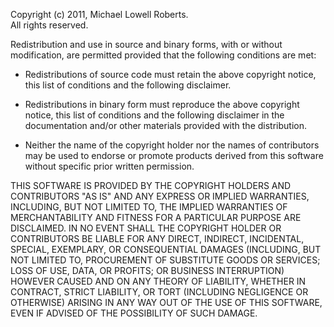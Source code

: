Copyright (c) 2011, Michael Lowell Roberts.  
All rights reserved. 

Redistribution and use in source and binary forms, with or without 
modification, are permitted provided that the following conditions are 
met: 

  - Redistributions of source code must retain the above copyright 
  notice, this list of conditions and the following disclaimer. 

  - Redistributions in binary form must reproduce the above copyright 
  notice, this list of conditions and the following disclaimer in the 
  documentation and/or other materials provided with the distribution.
 
  - Neither the name of the copyright holder nor the names of 
  contributors may be used to endorse or promote products derived 
  from this software without specific prior written permission. 

THIS SOFTWARE IS PROVIDED BY THE COPYRIGHT HOLDERS AND CONTRIBUTORS "AS 
IS" AND ANY EXPRESS OR IMPLIED WARRANTIES, INCLUDING, BUT NOT LIMITED 
TO, THE IMPLIED WARRANTIES OF MERCHANTABILITY AND FITNESS FOR A 
PARTICULAR PURPOSE ARE DISCLAIMED. IN NO EVENT SHALL THE COPYRIGHT HOLDER 
OR CONTRIBUTORS BE LIABLE FOR ANY DIRECT, INDIRECT, INCIDENTAL,
SPECIAL, EXEMPLARY, OR CONSEQUENTIAL DAMAGES (INCLUDING, BUT NOT LIMITED 
TO, PROCUREMENT OF SUBSTITUTE GOODS OR SERVICES; LOSS OF USE, DATA, OR 
PROFITS; OR BUSINESS INTERRUPTION) HOWEVER CAUSED AND ON ANY THEORY OF 
LIABILITY, WHETHER IN CONTRACT, STRICT LIABILITY, OR TORT (INCLUDING 
NEGLIGENCE OR OTHERWISE) ARISING IN ANY WAY OUT OF THE USE OF THIS 
SOFTWARE, EVEN IF ADVISED OF THE POSSIBILITY OF SUCH DAMAGE. 

